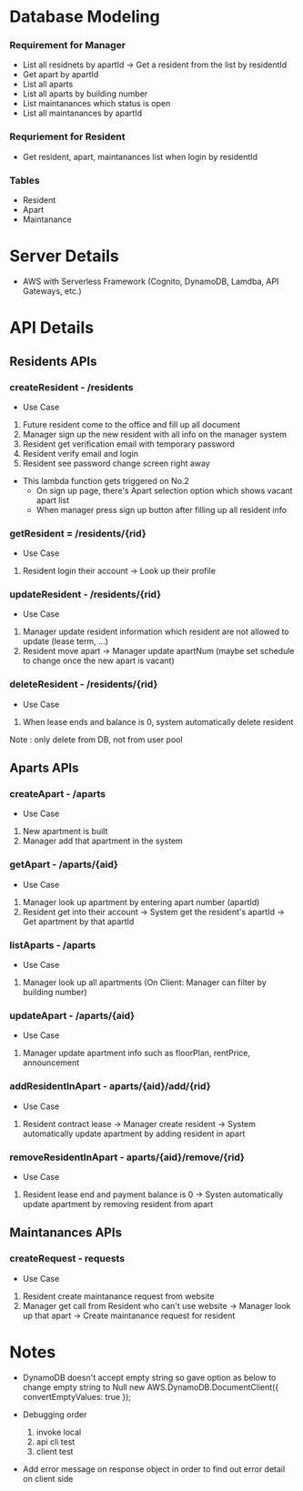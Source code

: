 
# Database Modeling

### Requirement for Manager
- List all residnets by apartId -> Get a resident from the list by residentId
- Get apart by apartId
- List all aparts
- List all aparts by building number
- List maintanances which status is open
- List all maintanances by apartId

### Requriement for Resident
- Get resident, apart, maintanances list when login by residentId

### Tables
- Resident
- Apart
- Maintanance


# Server Details
- AWS with Serverless Framework
  (Cognito, DynamoDB, Lamdba, API Gateways, etc.)


# API Details

## Residents APIs

### createResident - /residents
- Use Case
1. Future resident come to the office and fill up all document
2. Manager sign up the new resident with all info on the manager system
3. Resident get verification email with temporary password
4. Resident verify email and login
5. Resident see password change screen right away

- This lambda function gets triggered on No.2
  - On sign up page, there's Apart selection option which shows vacant apart list
  - When manager press sign up button after filling up all resident info

### getResident = /residents/{rid}
- Use Case
1. Resident login their account
  -> Look up their profile

### updateResident - /residents/{rid}
- Use Case
1. Manager update resident information which resident are not allowed to update
  (lease term, ...)
2. Resident move apart -> Manager update apartNum
  (maybe set schedule to change once the new apart is vacant)

### deleteResident - /residents/{rid}
- Use Case
1. When lease ends and balance is 0, system automatically delete resident

Note : only delete from DB, not from user pool

## Aparts APIs

### createApart - /aparts
- Use Case
1. New apartment is built
2. Manager add that apartment in the system


### getApart - /aparts/{aid}
- Use Case
1. Manager look up apartment by entering apart number (apartId)
2. Resident get into their account 
  -> System get the resident's apartId
  -> Get apartment by that apartId

### listAparts - /aparts
- Use Case
1. Manager look up all apartments
  (On Client: Manager can filter by building number)

### updateApart - /aparts/{aid}
- Use Case  
1. Manager update apartment info such as
  floorPlan, rentPrice, announcement

### addResidentInApart - aparts/{aid}/add/{rid}
- Use Case
1. Resident contract lease -> Manager create resident
  -> System automatically update apartment by adding resident in apart

### removeResidentInApart - aparts/{aid}/remove/{rid}
- Use Case
1. Resident lease end and payment balance is 0
  -> Systen automatically update apartment by removing resident from apart

## Maintanances APIs

### createRequest - requests
- Use Case  
1. Resident create maintanance request from website
2. Manager get call from Resident who can't use website
  -> Manager look up that apart -> Create maintanance request for resident



# Notes
- DynamoDB doesn't accept empty string so gave option as below to change empty string to Null
  new AWS.DynamoDB.DocumentClient({
    convertEmptyValues: true
  });

- Debugging order
  1. invoke local
  2. api cli test
  3. client test

- Add error message on response object in order to find out error detail on client side
